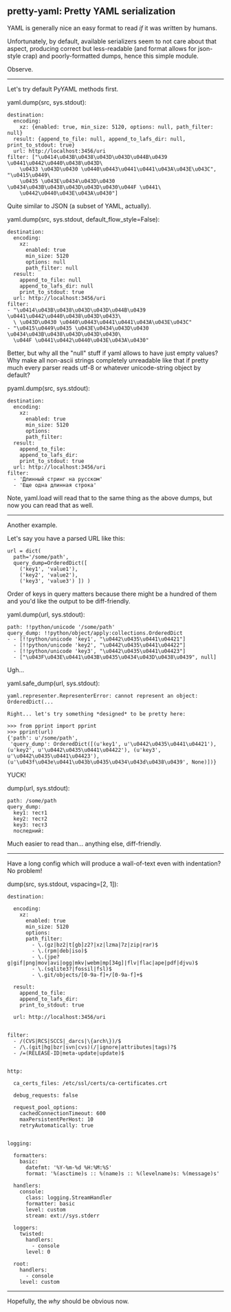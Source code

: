 pretty-yaml: Pretty YAML serialization
--------------------

YAML is generally nice an easy format to read *if* it was written by humans.

Unfortunately, by default, available serializers seem to not care about that
aspect, producing correct but less-readable (and format allows for json-style
crap) and poorly-formatted dumps, hence this simple module.

Observe.

- - -

Let's try default PyYAML methods first.

yaml.dump(src, sys.stdout):

    destination:
      encoding:
        xz: {enabled: true, min_size: 5120, options: null, path_filter: null}
      result: {append_to_file: null, append_to_lafs_dir: null, print_to_stdout: true}
      url: http://localhost:3456/uri
    filter: ["\u0414\u043B\u0438\u043D\u043D\u044B\u0439 \u0441\u0442\u0440\u0438\u043D\
        \u0433 \u043D\u0430 \u0440\u0443\u0441\u0441\u043A\u043E\u043C", "\u0415\u0449\
        \u0435 \u043E\u0434\u043D\u0430 \u0434\u043B\u0438\u043D\u043D\u0430\u044F \u0441\
        \u0442\u0440\u043E\u043A\u0430"]

Quite similar to JSON (a subset of YAML, actually).

yaml.dump(src, sys.stdout, default_flow_style=False):

    destination:
      encoding:
        xz:
          enabled: true
          min_size: 5120
          options: null
          path_filter: null
      result:
        append_to_file: null
        append_to_lafs_dir: null
        print_to_stdout: true
      url: http://localhost:3456/uri
    filter:
    - "\u0414\u043B\u0438\u043D\u043D\u044B\u0439 \u0441\u0442\u0440\u0438\u043D\u0433\
      \ \u043D\u0430 \u0440\u0443\u0441\u0441\u043A\u043E\u043C"
    - "\u0415\u0449\u0435 \u043E\u0434\u043D\u0430 \u0434\u043B\u0438\u043D\u043D\u0430\
      \u044F \u0441\u0442\u0440\u043E\u043A\u0430"

Better, but why all the "null" stuff if yaml allows to have just empty values?
Why make all non-ascii strings completely unreadable like that if pretty much
every parser reads utf-8 or whatever unicode-string object by default?

pyaml.dump(src, sys.stdout):

    destination:
      encoding:
        xz:
          enabled: true
          min_size: 5120
          options:
          path_filter:
      result:
        append_to_file:
        append_to_lafs_dir:
        print_to_stdout: true
      url: http://localhost:3456/uri
    filter:
      - 'Длинный стринг на русском'
      - 'Еще одна длинная строка'

Note, yaml.load will read that to the same thing as the above dumps, but now you
can read that as well.

- - -

Another example.

Let's say you have a parsed URL like this:

    url = dict(
      path='/some/path',
      query_dump=OrderedDict([
        ('key1', 'value1'),
        ('key2', 'value2'),
        ('key3', 'value3') ]) )

Order of keys in query matters because there might be a hundred of them and
you'd like the output to be diff-friendly.

yaml.dump(url, sys.stdout):

    path: !!python/unicode '/some/path'
    query_dump: !!python/object/apply:collections.OrderedDict
    - - [!!python/unicode 'key1', "\u0442\u0435\u0441\u04421"]
      - [!!python/unicode 'key2', "\u0442\u0435\u0441\u04422"]
      - [!!python/unicode 'key3', "\u0442\u0435\u0441\u04423"]
      - ["\u043F\u043E\u0441\u043B\u0435\u0434\u043D\u0438\u0439", null]

Ugh...

yaml.safe_dump(url, sys.stdout):

    yaml.representer.RepresenterError: cannot represent an object: OrderedDict(...

    Right... let's try something *designed* to be pretty here:

    >>> from pprint import pprint
    >>> pprint(url)
    {'path': u'/some/path',
     'query_dump': OrderedDict([(u'key1', u'\u0442\u0435\u0441\u04421'), (u'key2', u'\u0442\u0435\u0441\u04422'), (u'key3', u'\u0442\u0435\u0441\u04423'), (u'\u043f\u043e\u0441\u043b\u0435\u0434\u043d\u0438\u0439', None)])}

YUCK!

dump(url, sys.stdout):

    path: /some/path
    query_dump:
      key1: тест1
      key2: тест2
      key3: тест3
      последний:

Much easier to read than... anything else, diff-friendly.

- - -

Have a long config which will produce a wall-of-text even with indentation? No problem!

dump(src, sys.stdout, vspacing=[2, 1]):


    destination:

      encoding:
        xz:
          enabled: true
          min_size: 5120
          options:
          path_filter:
            - \.(gz|bz2|t[gb]z2?|xz|lzma|7z|zip|rar)$
            - \.(rpm|deb|iso)$
            - \.(jpe?g|gif|png|mov|avi|ogg|mkv|webm|mp[34g]|flv|flac|ape|pdf|djvu)$
            - \.(sqlite3?|fossil|fsl)$
            - \.git/objects/[0-9a-f]+/[0-9a-f]+$

      result:
        append_to_file:
        append_to_lafs_dir:
        print_to_stdout: true

      url: http://localhost:3456/uri


    filter:
      - /(CVS|RCS|SCCS|_darcs|\{arch\})/$
      - /\.(git|hg|bzr|svn|cvs)(/|ignore|attributes|tags)?$
      - /=(RELEASE-ID|meta-update|update)$


    http:

      ca_certs_files: /etc/ssl/certs/ca-certificates.crt

      debug_requests: false

      request_pool_options:
        cachedConnectionTimeout: 600
        maxPersistentPerHost: 10
        retryAutomatically: true


    logging:

      formatters:
        basic:
          datefmt: '%Y-%m-%d %H:%M:%S'
          format: '%(asctime)s :: %(name)s :: %(levelname)s: %(message)s'

      handlers:
        console:
          class: logging.StreamHandler
          formatter: basic
          level: custom
          stream: ext://sys.stderr

      loggers:
        twisted:
          handlers:
            - console
          level: 0

      root:
        handlers:
          - console
        level: custom

- - -

Hopefully, the *why* should be obvious now.
